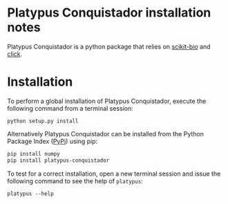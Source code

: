 Platypus Conquistador installation notes
===========================

Platypus Conquistador is a python package that relies on [scikit-bio](http://scikit-bio.org/) and [click](http://click.pocoo.org/).

Installation
============

To perform a global installation of Platypus Conquistador, execute the following command from a terminal session:
```
python setup.py install
```

Alternatively Platypus Conquistador can be installed from the Python Package Index ([PyPi](https://pypi.python.org/pypi])) using pip:

```bash
pip install numpy
pip install platypus-conquistador
```

To test for a correct installation, open a new terminal session and issue the following command to see the help of `platypus`:
```
platypus --help
```
